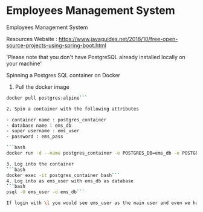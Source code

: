 # Employees Management System 

Employees Management System

Resources
Website : <https://www.javaguides.net/2018/10/free-open-source-projects-using-spring-boot.html>

'Please note that you don't have PostgreSQL already installed locally on your machine'

Spinning a Postgres SQL container on Docker

1. Pull the docker image
```bash
docker pull postgres:alpine```

2. Spin a container with the following attributes

- container name : postgres_container
- database name : ems_db
- super username : ems_user
- password : ems_pass

```bash
docker run -d --name postgres_container -e POSTGRES_DB=ems_db -e POSTGRES_USER=ems_user -e POSTGRES_PASSWORD=ems_pass -p 5432:5432 postgres:alpine```

3. Log into the container
```bash
docker exec -it postgres_container bash```
4. Log into as ems_user with ems_db as database
```bash
psql -U ems_user -d ems_db```

If login with \l you would see ems_user as the main user and even we have a database with the name : ems_user
